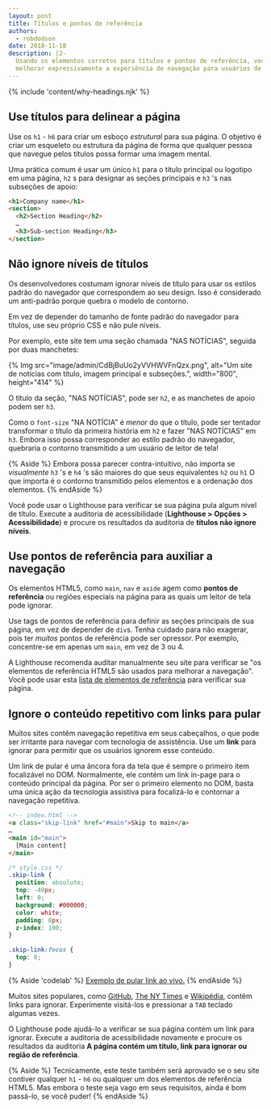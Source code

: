 ```yaml
---
layout: post
title: Títulos e pontos de referência
authors:
  - robdodson
date: 2018-11-18
description: |2-
  Usando os elementos corretos para títulos e pontos de referência, você pode
  melhorar expressivamente a experiência de navegação para usuários de tecnologia assistiva.
---
```


{% include 'content/why-headings.njk' %}

## Use títulos para delinear a página

Use os `h1` - `h6` para criar um esboço *estrutural* para sua página. O objetivo é criar um esqueleto ou estrutura da página de forma que qualquer pessoa que navegue pelos títulos possa formar uma imagem mental.

Uma prática comum é usar um único `h1` para o título principal ou logotipo em uma página, `h2` s para designar as seções principais e `h3` 's nas subseções de apoio:

```html
<h1>Company name</h1>
<section>
  <h2>Section Heading</h2>
  …
  <h3>Sub-section Heading</h3>
</section>
```

## Não ignore níveis de títulos

Os desenvolvedores costumam ignorar níveis de título para usar os estilos padrão do navegador que correspondem ao seu design. Isso é considerado um anti-padrão porque quebra o modelo de contorno.

Em vez de depender do tamanho de fonte padrão do navegador para títulos, use seu próprio CSS e não pule níveis.

Por exemplo, este site tem uma seção chamada "NAS NOTÍCIAS", seguida por duas manchetes:

{% Img src="image/admin/CdBjBuUo2yVVHWVFnQzx.png", alt="Um site de notícias com título, imagem principal e subseções.", width="800", height="414" %}

O título da seção, "NAS NOTÍCIAS", pode ser `h2`, e as manchetes de apoio podem ser `h3`.

Como o `font-size` "NA NOTÍCIA" é *menor* do que o título, pode ser tentador transformar o título da primeira história em `h2` e fazer "NAS NOTÍCIAS" em `h3`. Embora isso possa corresponder ao estilo padrão do navegador, quebraria o contorno transmitido a um usuário de leitor de tela!

{% Aside %} Embora possa parecer contra-intuitivo, não importa se *visualmente* `h3` 's e `h4` 's são maiores do que seus equivalentes `h2` ou `h1` O que importa é o contorno transmitido pelos elementos e a ordenação dos elementos. {% endAside %}

Você pode usar o Lighthouse para verificar se sua página pula algum nível de título. Execute a auditoria de acessibilidade (**Lighthouse &gt; Opções &gt; Acessibilidade**) e procure os resultados da auditoria de **títulos não ignore níveis**.

## Use pontos de referência para auxiliar a navegação

Os elementos HTML5, como `main`, `nav` e `aside` agem como **pontos de referência** ou regiões especiais na página para as quais um leitor de tela pode ignorar.

Use tags de pontos de referência para definir as seções principais de sua página, em vez de depender de `div`s. Tenha cuidado para não exagerar, pois ter *muitos* pontos de referência pode ser opressor. Por exemplo, concentre-se em apenas um `main`, em vez de 3 ou 4.

A Lighthouse recomenda auditar manualmente seu site para verificar se "os elementos de referência HTML5 são usados para melhorar a navegação". Você pode usar esta [lista de elementos de referência](https://www.w3.org/TR/2017/NOTE-wai-aria-practices-1.1-20171214/examples/landmarks/HTML5.html) para verificar sua página.

## Ignore o conteúdo repetitivo com links para pular

Muitos sites contêm navegação repetitiva em seus cabeçalhos, o que pode ser irritante para navegar com tecnologia de assistência. Use um **link** para ignorar para permitir que os usuários ignorem esse conteúdo.

Um link de pular é uma âncora fora da tela que é sempre o primeiro item focalizável no DOM. Normalmente, ele contém um link in-page para o conteúdo principal da página. Por ser o primeiro elemento no DOM, basta uma única ação da tecnologia assistiva para focalizá-lo e contornar a navegação repetitiva.

```html
<!-- index.html -->
<a class="skip-link" href="#main">Skip to main</a>
…
<main id="main">
  [Main content]
</main>
```

```css
/* style.css */
.skip-link {
  position: absolute;
  top: -40px;
  left: 0;
  background: #000000;
  color: white;
  padding: 8px;
  z-index: 100;
}

.skip-link:focus {
  top: 0;
}
```

{% Aside 'codelab' %} [Exemplo de pular link ao vivo.](https://skip-link.glitch.me/) {% endAside %}

Muitos sites populares, como [GitHub](https://github.com/), [The NY Times](https://www.nytimes.com/) e [Wikipédia,](https://wikipedia.org/) contêm links para ignorar. Experimente visitá-los e pressionar a `TAB` teclado algumas vezes.

O Lighthouse pode ajudá-lo a verificar se sua página contém um link para ignorar. Execute a auditoria de acessibilidade novamente e procure os resultados da auditoria **A página contém um título, link para ignorar ou região de referência**.

{% Aside %} Tecnicamente, este teste também será aprovado se o seu site contiver qualquer `h1` - `h6` ou qualquer um dos elementos de referência HTML5. Mas embora o teste seja vago em seus requisitos, ainda é bom passá-lo, se você puder! {% endAside %}
